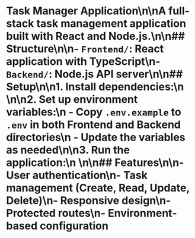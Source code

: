 # Task Manager Application\n\nA full-stack task management application built with React and Node.js.\n\n## Structure\n\n- `Frontend/`: React application with TypeScript\n- `Backend/`: Node.js API server\n\n## Setup\n\n1. Install dependencies:\n   \n\n2. Set up environment variables:\n   - Copy `.env.example` to `.env` in both Frontend and Backend directories\n   - Update the variables as needed\n\n3. Run the application:\n   \n\n## Features\n\n- User authentication\n- Task management (Create, Read, Update, Delete)\n- Responsive design\n- Protected routes\n- Environment-based configuration
